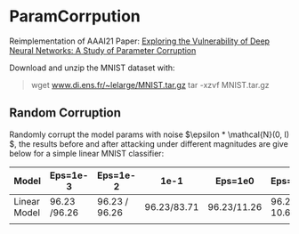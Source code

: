 # ParamCorrpution
Reimplementation of AAAI21 Paper: [Exploring the Vulnerability of Deep Neural Networks:
A Study of Parameter Corruption](https://arxiv.org/pdf/2006.05620.pdf)

Download and unzip the MNIST dataset with:
> wget www.di.ens.fr/~lelarge/MNIST.tar.gz
tar -xzvf MNIST.tar.gz

## Random Corruption

Randomly corrupt the model params with noise $\epsilon * \mathcal{N}(0, I) $,
the results before and after attacking under different magnitudes are give below for a simple linear MNIST classifier:

| Model        | Eps=1e-3     | Eps=1e-2      | 1e-1        | Eps=1e0     | Eps=1e2       |
| ------------ | ------------ | ------------- | ----------- | ----------- | ------------- |
| Linear Model | 96.23 /96.26 | 96.23 / 96.26 | 96.23/83.71 | 96.23/11.26 | 96.23 / 10.64 |
|              |              |               |             |             |               |



